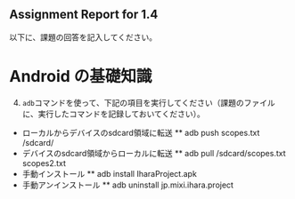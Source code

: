 Assignment Report for 1.4
------

以下に、課題の回答を記入してください。

Android の基礎知識
======

4. `adb`コマンドを使って、下記の項目を実行してください（課題のファイルに、実行したコマンドを記録しておいてください）。

* ローカルからデバイスのsdcard領域に転送
** adb push scopes.txt /sdcard/
* デバイスのsdcard領域からローカルに転送
** adb pull /sdcard/scopes.txt scopes2.txt
* 手動インストール
** adb install IharaProject.apk
* 手動アンインストール
** adb uninstall jp.mixi.ihara.project